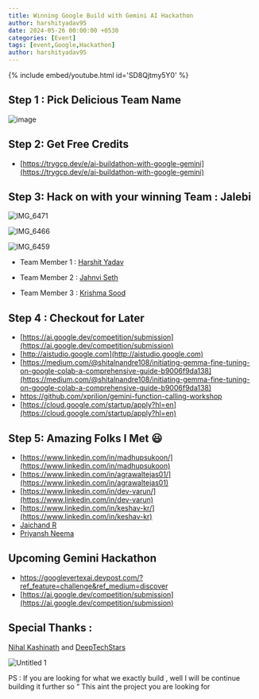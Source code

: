 ```yaml
---
title: Winning Google Build with Gemini AI Hackathon
author: harshityadav95
date: 2024-05-26 00:00:00 +0530
categories: [Event]
tags: [event,Google,Hackathon]
author: harshityadav95
---
```


{% include embed/youtube.html id='SD8Qjtmy5Y0' %}

## Step 1 : Pick Delicious Team Name

![image](https://github.com/harshityadav95/harshityadav95.github.io/assets/14792490/863a2fc2-de6b-4a42-bbf5-345fe4a05d66)

## Step 2: Get Free Credits

- [https://trygcp.dev/e/ai-buildathon-with-google-gemini](https://trygcp.dev/e/ai-buildathon-with-google-gemini)

## Step 3: Hack on with your winning Team : Jalebi

![IMG_6471](https://github.com/harshityadav95/harshityadav95.github.io/assets/14792490/ee611c4f-6e48-47c2-a982-e33458f60f0b)

![IMG_6466](https://github.com/harshityadav95/harshityadav95.github.io/assets/14792490/5e86dfb1-0bef-439a-b386-6d70f71dd5b4)

![IMG_6459](https://github.com/harshityadav95/harshityadav95.github.io/assets/14792490/6e861add-83aa-4e47-80e2-d2feb5b38cfe)

- Team Member 1 : [Harshit Yadav](https://www.linkedin.com/in/harshityadav95)

- Team Member 2 : [Jahnvi Seth](https://www.linkedin.com/in/jahnvi-seth)

- Team Member 3 : [Krishma Sood](https://www.linkedin.com/in/krishmasood)

## Step 4 : Checkout for Later

- [https://ai.google.dev/competition/submission](https://ai.google.dev/competition/submission)
- [http://aistudio.google.com](http://aistudio.google.com)
- [https://medium.com/@shitalnandre108/initiating-gemma-fine-tuning-on-google-colab-a-comprehensive-guide-b9006f9da138](https://medium.com/@shitalnandre108/initiating-gemma-fine-tuning-on-google-colab-a-comprehensive-guide-b9006f9da138)
- https://github.com/xprilion/gemini-function-calling-workshop
- [https://cloud.google.com/startup/apply?hl=en](https://cloud.google.com/startup/apply?hl=en)

## Step 5: Amazing Folks I Met 😃

- [https://www.linkedin.com/in/madhupsukoon/](https://www.linkedin.com/in/madhupsukoon)
- [https://www.linkedin.com/in/agrawaltejas01/](https://www.linkedin.com/in/agrawaltejas01)
- [https://www.linkedin.com/in/dev-varun/](https://www.linkedin.com/in/dev-varun)
- [https://www.linkedin.com/in/keshav-kr/](https://www.linkedin.com/in/keshav-kr)
- [Jaichand R](https://www.linkedin.com/in/jaichand-r-759280146)
- [Priyansh Neema](https://www.linkedin.com/in/priyansh-neema-3899a0175)

## Upcoming Gemini Hackathon

- https://googlevertexai.devpost.com/?ref_feature=challenge&ref_medium=discover
- [https://ai.google.dev/competition/submission](https://ai.google.dev/competition/submission)

## Special Thanks :

[Nihal Kashinath](https://www.linkedin.com/in/nihalkashinath)  and [DeepTechStars](https://deeptechstars.com)

![Untitled 1](https://github.com/harshityadav95/harshityadav95.github.io/assets/14792490/c98fc6bf-e5f3-41e6-9085-e95259263010)

PS : If you are looking for what we exactly build , well I will be continue building it further so “ This aint the project you are looking for

